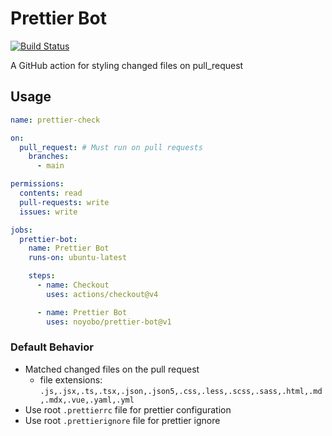 # Prettier Bot

[![Build Status][build-img]][build-url]

A GitHub action for styling changed files on pull_request

## Usage

```yml
name: prettier-check

on:
  pull_request: # Must run on pull requests
    branches:
      - main

permissions:
  contents: read
  pull-requests: write
  issues: write

jobs:
  prettier-bot:
    name: Prettier Bot
    runs-on: ubuntu-latest

    steps:
      - name: Checkout
        uses: actions/checkout@v4

      - name: Prettier Bot
        uses: noyobo/prettier-bot@v1
```

### Default Behavior

- Matched changed files on the pull request
  - file extensions: `.js,.jsx,.ts,.tsx,.json,.json5,.css,.less,.scss,.sass,.html,.md,.mdx,.vue,.yaml,.yml`
- Use root `.prettierrc` file for prettier configuration
- Use root `.prettierignore` file for prettier ignore

[build-img]: https://github.com/noyobo/prettier-bot/actions/workflows/ci.yml/badge.svg
[build-url]: https://github.com/noyobo/prettier-bot/actions/workflows/ci.yml

